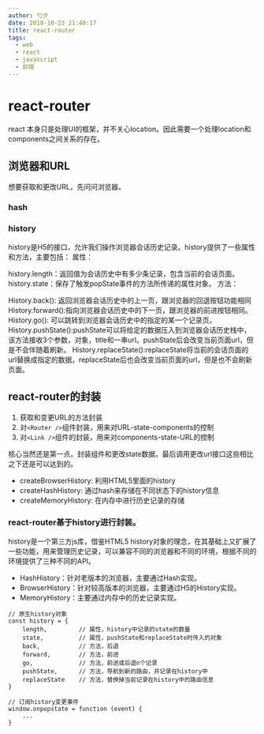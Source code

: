 ```yaml
---
author: 勺夕
date: 2018-10-23 21:40:17
title: react-router 
tags:  
  - web
  - react
  - javascript
  - 前端
---
```

# react-router
react 本身只是处理UI的框架，并不关心location。因此需要一个处理location和components之间关系的存在。  

## 浏览器和URL
想要获取和更改URL，先问问浏览器。  

### hash
### history  
history是H5的接口，允许我们操作浏览器会话历史记录。history提供了一些属性和方法，主要包括：
属性：

history.length：返回值为会话历史中有多少条记录，包含当前的会话页面。
history.state：保存了触发popState事件的方法所传递的属性对象。
方法：

History.back(): 返回浏览器会话历史中的上一页，跟浏览器的回退按钮功能相同
History.forward():指向浏览器会话历史中的下一页，跟浏览器的前进按钮相同。
History.go(): 可以跳转到浏览器会话历史中的指定的某一个记录页。
History.pushState():pushState可以将给定的数据压入到浏览器会话历史栈中，该方法接收3个参数，对象，title和一串url。pushState后会改变当前页面url，但是不会伴随着刷新。
History.replaceState():replaceState将当前的会话页面的url替换成指定的数据，replaceState后也会改变当前页面的url，但是也不会刷新页面。

## react-router的封装
1. 获取和变更URL的方法封装  
2. 对`<Router />`组件封装，用来对URL-state-components的控制
3. 对`<Link />`组件的封装，用来对components-state-URL的控制    

核心当然还是第一点。封装组件和更改state数据，最后调用更改url接口这些相比之下还是可以达到的。  
- createBrowserHistory: 利用HTML5里面的history
- createHashHistory: 通过hash来存储在不同状态下的history信息
- createMemoryHistory: 在内存中进行历史记录的存储

### react-router基于history进行封装。
history是一个第三方js库，借鉴HTML5 history对象的理念，在其基础上又扩展了一些功能，用来管理历史记录，可以兼容不同的浏览器和不同的环境，根据不同的环境提供了三种不同的API。

- HashHistory：针对老版本的浏览器，主要通过Hash实现。
- BrowserHistory：针对较高版本的浏览器，主要通过H5的History实现。
- MemoryHistory：主要通过内存中的历史记录实现。

```
// 原生history对象
const history = {
    length,         // 属性，history中记录的state的数量
    state,          // 属性，pushState和replaceState时传入的对象
    back,           // 方法，后退
    forward,        // 方法，前进
    go,             // 方法，前进或后退n个记录
    pushState,      // 方法，导航到新的路由，并记录在history中
    replaceState    // 方法，替换掉当前记录在history中的路由信息
}

// 订阅history变更事件
window.onpopstate = function (event) {
    ...
}
```  
